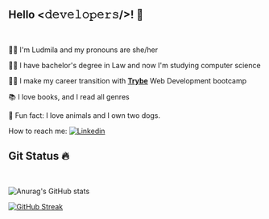 <div align="left">
<h2>Hello <𝚍𝚎𝚟𝚎𝚕𝚘𝚙𝚎𝚛𝚜/>! 👋 </h2>
</div><br>

👩‍🦰 I'm Ludmila and my pronouns are she/her 
  
👩‍🎓 I have bachelor's degree in Law and now I'm studying computer science
  
👩‍💻 I make my career transition with <a href="https://github.com/betrybe"><b>Trybe</b></a> Web Development bootcamp
  
📚 I love books, and I read all genres
   
🐾 Fun fact: I love animals and I own two dogs.

How to reach me: [![Linkedin](https://img.shields.io/badge/-LinkedIn-blue?style=flat&logo=Linkedin&logoColor=white)](https://www.linkedin.com/in/ludmilactimoteo/)


<div align="left">
<h2>Git Status 🔥 </h2>
</div><br>

![Anurag's GitHub stats](https://github-readme-stats.vercel.app/api?username=Ludmilact&theme=flag-india&show_icons=true)

[![GitHub Streak](https://github-readme-streak-stats.herokuapp.com?user=Ludmilact&theme=flag-india)](https://git.io/streak-stats)

